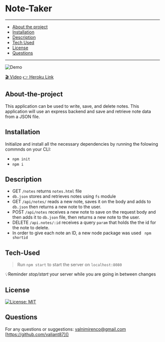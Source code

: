 # Note-Taker
---

- [About the project](#About-the-project)
- [Installation](#Installation)
- [Description](#Description)
- [Tech Used](#Tech-Used)
- [License](#License)
- [Questions](#Questions)
---
![Demo](assets/note-taker.png)

[🎬 Video](https://www.youtube.com/watch?v=YC1w9Uqbtfg)
[👉 Heroku Link]()

## About-the-project

This application can be used to write, save, and delete notes. This application will use an express backend and save and retrieve note data from a JSON file.

## Installation

Initialize and install  all the necessary dependencies by running the folowing commnds on your CLI:
* `npm init` 
* `npm i`   

## Description
 * GET `/notes` returns `notes.html` file
 * `db.json` stores and retrieves notes using `fs` module
 * GET `/api/notes/` reads a new note, saves it on the body and adds to `db.json` then returns a new note to the user.
 * POST `/api/notes` receives a new note to save on the request body and then adds it to `db.json` file, then returns a new note to the user.
 * DELETE `/api.notes/:id` receives a query `param` that holds the the id for the note to delete.
*  In order to give each note an ID, a new node package was used ` npm shortid` 

## Tech-Used

>Run `npm start` to start the server on `localhost:8080`

💡Reminder *stop/start* your server while you are going in between changes

## License
[![License: MIT](https://img.shields.io/badge/License-MIT-yellow.svg)](https://opensource.org/licenses/MIT)

## Questions
For any questions or suggestions:
[valnimirenco@gmail.com]()
[https://github.com/valiant87]()



